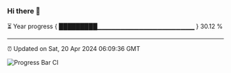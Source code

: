 ### Hi there 👋

⏳ Year progress { █████████▁▁▁▁▁▁▁▁▁▁▁▁▁▁▁▁▁▁▁▁▁ } 30.12 %

---

⏰ Updated on Sat, 20 Apr 2024 06:09:36 GMT

![Progress Bar CI](https://github.com/Shyam-Makwana/GitHub-Actions-Demo/workflows/Progress%20Bar%20CI/badge.svg)
